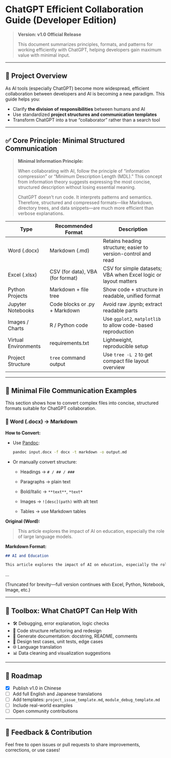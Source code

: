 # ChatGPT Efficient Collaboration Guide (Developer Edition)

> **Version: v1.0 Official Release**
>
> This document summarizes principles, formats, and patterns for working efficiently with ChatGPT, helping developers gain maximum value with minimal input.

---

## 📌 Project Overview

As AI tools (especially ChatGPT) become more widespread, efficient collaboration between developers and AI is becoming a new paradigm. This guide helps you:

- Clarify **the division of responsibilities** between humans and AI
- Use standardized **project structures and communication templates**
- Transform ChatGPT into a true “collaborator” rather than a search tool

---

## ✅ Core Principle: Minimal Structured Communication

> **Minimal Information Principle:**
>
> When collaborating with AI, follow the principle of “information compression” or “Minimum Description Length (MDL).” This concept from information theory suggests expressing the most concise, structured description without losing essential meaning.
>
> ChatGPT doesn’t run code. It interprets patterns and semantics. Therefore, structured and compressed formats—like Markdown, directory trees, and data snippets—are much more efficient than verbose explanations.

| Type                  | Recommended Format                 | Description |
|-----------------------|------------------------------------|-------------|
| Word (.docx)          | Markdown (.md)                     | Retains heading structure; easier to version-control and read |
| Excel (.xlsx)         | CSV (for data), VBA (for format)   | CSV for simple datasets; VBA when Excel logic or layout matters |
| Python Projects       | Markdown + file tree               | Show code + structure in readable, unified format |
| Jupyter Notebooks     | Code blocks or .py + Markdown      | Avoid raw .ipynb; extract readable parts |
| Images / Charts       | R / Python code                    | Use `ggplot2`, `matplotlib` to allow code-based reproduction |
| Virtual Environments  | requirements.txt                   | Lightweight, reproducible setup |
| Project Structure     | `tree` command output              | Use `tree -L 2` to get compact file layout overview |

---

## 📘 Minimal File Communication Examples

This section shows how to convert complex files into concise, structured formats suitable for ChatGPT collaboration.

### 📄 Word (.docx) → Markdown

**How to Convert:**

- Use [Pandoc](https://pandoc.org/):
  ```bash
  pandoc input.docx -f docx -t markdown -o output.md
  ```
- Or manually convert structure:

  - Headings → `# / ## / ###`

  - Paragraphs → plain text

  - Bold/Italic → `**text**`, `*text*`

  - Images → `![desc](path)` with alt text

  - Tables → use Markdown tables

**Original (Word):**

> This article explores the impact of AI on education, especially the role of large language models.

**Markdown Format:**

```markdown
## AI and Education

This article explores the impact of AI on education, especially the role of large language models.
```

...

(Truncated for brevity—full version continues with Excel, Python, Notebook, Image, etc.)

---

## 🧰 Toolbox: What ChatGPT Can Help With

- 🛠️ Debugging, error explanation, logic checks
- 🧱 Code structure refactoring and redesign
- 📜 Generate documentation: docstring, README, comments
- 🧪 Design test cases, unit tests, edge cases
- 🌐 Language translation
- 📊 Data cleaning and visualization suggestions

---

## 🚀 Roadmap

- [x] Publish v1.0 in Chinese
- [ ] Add full English and Japanese translations
- [ ] Add templates: `project_issue_template.md`, `module_debug_template.md`
- [ ] Include real-world examples
- [ ] Open community contributions

---

## 📮 Feedback & Contribution

Feel free to open issues or pull requests to share improvements, corrections, or use cases!
